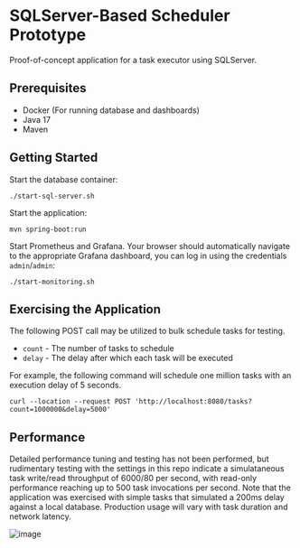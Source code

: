 # SQLServer-Based Scheduler Prototype

Proof-of-concept application for a task executor using SQLServer.

## Prerequisites

* Docker (For running database and dashboards)
* Java 17
* Maven

## Getting Started

Start the database container:

```
./start-sql-server.sh
```

Start the application:

```
mvn spring-boot:run
```

Start Prometheus and Grafana. Your browser should automatically navigate to the appropriate Grafana dashboard, you can log in using the credentials `admin`/`admin`:

```
./start-monitoring.sh
```

## Exercising the Application

The following POST call may be utilized to bulk schedule tasks for testing.

* `count` - The number of tasks to schedule
* `delay` - The delay after which each task will be executed

For example, the following command will schedule one million tasks with an execution delay of 5 seconds.

```
curl --location --request POST 'http://localhost:8080/tasks?count=1000000&delay=5000'
```

## Performance

Detailed performance tuning and testing has not been performed, but rudimentary testing with the settings in this repo indicate a simulataneous task write/read throughput 
of 6000/80 per second, with read-only performance reaching up to 500 task invocations per second. Note that the application was exercised with simple tasks that simulated
a 200ms delay against a local database. Production usage will vary with task duration and network latency.

![image](https://github.com/jesse-grabowski/sql-server-scheduler-prototype/assets/2453853/0fa11371-190b-4df8-841e-db38f943f065)
